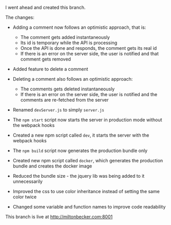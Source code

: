 I went ahead and created this branch.

The changes:

* Adding a comment now follows an optimistic approach, that is:
  * The comment gets added instantaneously 
  * Its id is temporary while the API is processing
  * Once the API is done and responds, the comment gets its real id  
  * If there is an error on the server side, the user is notified and that comment gets removed

* Added feature to delete a comment

* Deleting a comment also follows an optimistic approach:
  * The comments gets deleted instantaneously
  * If there is an error on the server side, the user is notified and the comments are re-fetched from the server

* Renamed `devServer.js` to simply `server.js`

* The `npm start` script now starts the server in production mode without the webpack hooks
* Created a new npm script called `dev`, it starts the server with the webpack hooks
* The `npm build` script now generates the production bundle only
* Created new npm script called `docker`, which generates the production bundle and creates the docker image

* Reduced the bundle size - the jquery lib was being added to it unnecessarily 

* Improved the css to use color inheritance instead of setting the same color twice

* Changed some variable and function names to improve code readability 

This branch is live at http://miltonbecker.com:8001

